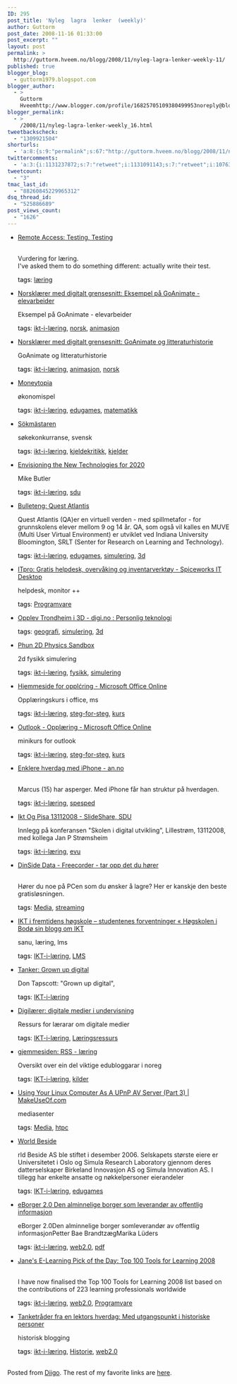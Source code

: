 ```yaml
---
ID: 295
post_title: 'Nyleg  lagra  lenker  (weekly)'
author: Guttorm
post_date: 2008-11-16 01:33:00
post_excerpt: ""
layout: post
permalink: >
  http://guttorm.hveem.no/blogg/2008/11/nyleg-lagra-lenker-weekly-11/
published: true
blogger_blog:
  - guttorm1979.blogspot.com
blogger_author:
  - >
    Guttorm
    Hveemhttp://www.blogger.com/profile/16825705109380499953noreply@blogger.com
blogger_permalink:
  - >
    /2008/11/nyleg-lagra-lenker-weekly_16.html
tweetbackscheck:
  - "1309921504"
shorturls:
  - 'a:8:{s:9:"permalink";s:67:"http://guttorm.hveem.no/blogg/2008/11/nyleg-lagra-lenker-weekly-11/";s:7:"tinyurl";s:25:"http://tinyurl.com/avspus";s:4:"isgd";s:17:"http://is.gd/gTpm";s:5:"bitly";s:18:"http://bit.ly/dhvz";s:5:"snipr";s:22:"http://snipr.com/ak81z";s:5:"snurl";s:22:"http://snurl.com/ak81z";s:7:"snipurl";s:24:"http://snipurl.com/ak81z";s:4:"trim";s:17:"http://tr.im/buq8";}'
twittercomments:
  - 'a:3:{i:1131237872;s:7:"retweet";i:1131091143;s:7:"retweet";i:1076362754;s:7:"retweet";}'
tweetcount:
  - "3"
tmac_last_id:
  - "88260845229965312"
dsq_thread_id:
  - "525886689"
post_views_count:
  - "1626"
---
```

<ul class='diigo-linkroll'><li><p class='diigo-link'><a rel='nofollow' href='http://remoteaccess.typepad.com/remote_access/2008/11/testing-testing.html'>Remote Access: Testing, Testing</a></p><p class='diigo-description'><br />Vurdering for læring.<br />I've asked them to do something different: actually write their test.<br /></p><p class='diigo-tags'><a style='color:#000 !important;text-decoration:none !important;' href='http://www.diigo.com/cloud/guttorm1979'>tags</a>: <a href='http://www.diigo.com/user/guttorm1979/læring'>læring</a></p></li><li><p class='diigo-link'><a rel='nofollow' href='http://leifh.blogspot.com/2008/11/eksempel-p-goanimate-elevarbeider.html'>Norsklærer med digitalt grensesnitt: Eksempel på GoAnimate - elevarbeider</a></p><p class='diigo-description'>Eksempel på GoAnimate - elevarbeider </p><p class='diigo-tags'><a style='color:#000 !important;text-decoration:none !important;' href='http://www.diigo.com/cloud/guttorm1979'>tags</a>: <a href='http://www.diigo.com/user/guttorm1979/ikt-i-læring'>ikt-i-læring</a>, <a href='http://www.diigo.com/user/guttorm1979/norsk'>norsk</a>, <a href='http://www.diigo.com/user/guttorm1979/animasjon'>animasjon</a></p></li><li><p class='diigo-link'><a rel='nofollow' href='http://leifh.blogspot.com/2008/11/goanimate-og-litteraturhistorie.html'>Norsklærer med digitalt grensesnitt: GoAnimate og litteraturhistorie</a></p><p class='diigo-description'>GoAnimate og litteraturhistorie </p><p class='diigo-tags'><a style='color:#000 !important;text-decoration:none !important;' href='http://www.diigo.com/cloud/guttorm1979'>tags</a>: <a href='http://www.diigo.com/user/guttorm1979/ikt-i-læring'>ikt-i-læring</a>, <a href='http://www.diigo.com/user/guttorm1979/animasjon'>animasjon</a>, <a href='http://www.diigo.com/user/guttorm1979/norsk'>norsk</a></p></li><li><p class='diigo-link'><a rel='nofollow' href='http://moneytopia.knowledgedirectweb.com/game/index.html'>Moneytopia</a></p><p class='diigo-description'>økonomispel</p><p class='diigo-tags'><a style='color:#000 !important;text-decoration:none !important;' href='http://www.diigo.com/cloud/guttorm1979'>tags</a>: <a href='http://www.diigo.com/user/guttorm1979/ikt-i-læring'>ikt-i-læring</a>, <a href='http://www.diigo.com/user/guttorm1979/edugames'>edugames</a>, <a href='http://www.diigo.com/user/guttorm1979/matematikk'>matematikk</a></p></li><li><p class='diigo-link'><a rel='nofollow' href='http://www.diu.se/sokmastare'>Sökmästaren</a></p><p class='diigo-description'>søkekonkurranse, svensk</p><p class='diigo-tags'><a style='color:#000 !important;text-decoration:none !important;' href='http://www.diigo.com/cloud/guttorm1979'>tags</a>: <a href='http://www.diigo.com/user/guttorm1979/ikt-i-læring'>ikt-i-læring</a>, <a href='http://www.diigo.com/user/guttorm1979/kjeldekritikk'>kjeldekritikk</a>, <a href='http://www.diigo.com/user/guttorm1979/kjelder'>kjelder</a></p></li><li><p class='diigo-link'><a rel='nofollow' href='http://www.schoolsnetwork.org.uk/uploads/documents/11%20Envisioning%20the%20new%20technologies%20for%202020%20by%20the%20Future%20Visions%20team%20of%20schools%20(NXPowerLite)_124761.ppt'>Envisioning the New Technologies for 2020</a></p><p class='diigo-description'>Mike Butler</p><p class='diigo-tags'><a style='color:#000 !important;text-decoration:none !important;' href='http://www.diigo.com/cloud/guttorm1979'>tags</a>: <a href='http://www.diigo.com/user/guttorm1979/ikt-i-læring'>ikt-i-læring</a>, <a href='http://www.diigo.com/user/guttorm1979/sdu'>sdu</a></p></li><li><p class='diigo-link'><a rel='nofollow' href='http://ikt-diginalet.blogspot.com/2008/11/quest-atlantis.html'>Bulleteng: Quest Atlantis</a></p><p class='diigo-description'>Quest Atlantis (QA)er en virtuell verden - med spillmetafor - for grunnskolens elever mellom 9 og 14 år. QA, som også vil kalles en MUVE (Multi User Virtual Environment) er utviklet ved Indiana University Bloomington, SRLT (Senter for Research on Learning and Technology).</p><p class='diigo-tags'><a style='color:#000 !important;text-decoration:none !important;' href='http://www.diigo.com/cloud/guttorm1979'>tags</a>: <a href='http://www.diigo.com/user/guttorm1979/ikt-i-læring'>ikt-i-læring</a>, <a href='http://www.diigo.com/user/guttorm1979/edugames'>edugames</a>, <a href='http://www.diigo.com/user/guttorm1979/simulering'>simulering</a>, <a href='http://www.diigo.com/user/guttorm1979/3d'>3d</a></p></li><li><p class='diigo-link'><a rel='nofollow' href='http://itpro.no/art/13360.html'>ITpro: Gratis helpdesk, overvåking og inventarverktøy - Spiceworks IT Desktop</a></p><p class='diigo-description'>helpdesk, monitor ++</p><p class='diigo-tags'><a style='color:#000 !important;text-decoration:none !important;' href='http://www.diigo.com/cloud/guttorm1979'>tags</a>: <a href='http://www.diigo.com/user/guttorm1979/Programvare'>Programvare</a></p></li><li><p class='diigo-link'><a rel='nofollow' href='http://www.digi.no/php/art.php?id=794098'>Opplev Trondheim i 3D - digi.no : Personlig teknologi</a></p><p class='diigo-tags'><a style='color:#000 !important;text-decoration:none !important;' href='http://www.diigo.com/cloud/guttorm1979'>tags</a>: <a href='http://www.diigo.com/user/guttorm1979/geografi'>geografi</a>, <a href='http://www.diigo.com/user/guttorm1979/simulering'>simulering</a>, <a href='http://www.diigo.com/user/guttorm1979/3d'>3d</a></p></li><li><p class='diigo-link'><a rel='nofollow' href='http://www.freedownloadaday.com/2008/11/13/phun-2d-physics-sandbox'>Phun 2D Physics Sandbox</a></p><p class='diigo-description'>2d fysikk simulering</p><p class='diigo-tags'><a style='color:#000 !important;text-decoration:none !important;' href='http://www.diigo.com/cloud/guttorm1979'>tags</a>: <a href='http://www.diigo.com/user/guttorm1979/ikt-i-læring'>ikt-i-læring</a>, <a href='http://www.diigo.com/user/guttorm1979/fysikk'>fysikk</a>, <a href='http://www.diigo.com/user/guttorm1979/simulering'>simulering</a></p></li><li><p class='diigo-link'><a rel='nofollow' href='http://office.microsoft.com/nb-no/training/FX100565001044.aspx'>Hjemmeside for opplćring - Microsoft Office Online</a></p><p class='diigo-description'>Opplæringskurs i office, ms</p><p class='diigo-tags'><a style='color:#000 !important;text-decoration:none !important;' href='http://www.diigo.com/cloud/guttorm1979'>tags</a>: <a href='http://www.diigo.com/user/guttorm1979/ikt-i-læring'>ikt-i-læring</a>, <a href='http://www.diigo.com/user/guttorm1979/steg-for-steg'>steg-for-steg</a>, <a href='http://www.diigo.com/user/guttorm1979/kurs'>kurs</a></p></li><li><p class='diigo-link'><a rel='nofollow' href='http://office.microsoft.com/nb-no/training/CR061832721044.aspx'>Outlook - Opplæring - Microsoft Office Online</a></p><p class='diigo-description'>minikurs for outlook</p><p class='diigo-tags'><a style='color:#000 !important;text-decoration:none !important;' href='http://www.diigo.com/cloud/guttorm1979'>tags</a>: <a href='http://www.diigo.com/user/guttorm1979/ikt-i-læring'>ikt-i-læring</a>, <a href='http://www.diigo.com/user/guttorm1979/steg-for-steg'>steg-for-steg</a>, <a href='http://www.diigo.com/user/guttorm1979/kurs'>kurs</a></p></li><li><p class='diigo-link'><a rel='nofollow' href='http://www.an.no/nyheter/article3915849.ece'>Enklere hverdag med iPhone - an.no</a></p><p class='diigo-description'><br />Marcus (15) har asperger. Med iPhone får han struktur på hverdagen. </p><p class='diigo-tags'><a style='color:#000 !important;text-decoration:none !important;' href='http://www.diigo.com/cloud/guttorm1979'>tags</a>: <a href='http://www.diigo.com/user/guttorm1979/ikt-i-læring'>ikt-i-læring</a>, <a href='http://www.diigo.com/user/guttorm1979/spesped'>spesped</a></p></li><li><p class='diigo-link'><a rel='nofollow' href='http://www.slideshare.net/oysteinj/ikt-og-pisa-13112008-presentation'>Ikt Og Pisa 13112008 - SlideShare, SDU</a></p><p class='diigo-description'>Innlegg på konferansen "Skolen i digital utvikling", Lillestrøm, 13112008, med kollega Jan P Strømsheim</p><p class='diigo-tags'><a style='color:#000 !important;text-decoration:none !important;' href='http://www.diigo.com/cloud/guttorm1979'>tags</a>: <a href='http://www.diigo.com/user/guttorm1979/ikt-i-læring'>ikt-i-læring</a>, <a href='http://www.diigo.com/user/guttorm1979/evu'>evu</a></p></li><li><p class='diigo-link'><a rel='nofollow' href='http://www.dinside.no/php/art.php?id=793297'>DinSide Data - Freecorder - tar opp det du hører</a></p><p class='diigo-description'><br />Hører du noe på PCen som du ønsker å lagre? Her er kanskje den beste gratisløsningen.</p><p class='diigo-tags'><a style='color:#000 !important;text-decoration:none !important;' href='http://www.diigo.com/cloud/guttorm1979'>tags</a>: <a href='http://www.diigo.com/user/guttorm1979/Media'>Media</a>, <a href='http://www.diigo.com/user/guttorm1979/streaming'>streaming</a></p></li><li><p class='diigo-link'><a rel='nofollow' href='http://iktblogg.hibo.no/2008/11/11/ikt-i-fremtidens-høgskole-–-studentenes-forventninger'>IKT i fremtidens høgskole – studentenes forventninger « Høgskolen i Bodø sin blogg om IKT</a></p><p class='diigo-description'>sanu, læring, lms</p><p class='diigo-tags'><a style='color:#000 !important;text-decoration:none !important;' href='http://www.diigo.com/cloud/guttorm1979'>tags</a>: <a href='http://www.diigo.com/user/guttorm1979/IKT-i-læring'>IKT-i-læring</a>, <a href='http://www.diigo.com/user/guttorm1979/LMS'>LMS</a></p></li><li><p class='diigo-link'><a rel='nofollow' href='http://junebre.blogspot.com/2008/11/grown-up-digital.html'>Tanker: Grown up digital</a></p><p class='diigo-description'>Don Tapscott: "Grown up digital", </p><p class='diigo-tags'><a style='color:#000 !important;text-decoration:none !important;' href='http://www.diigo.com/cloud/guttorm1979'>tags</a>: <a href='http://www.diigo.com/user/guttorm1979/IKT-i-læring'>IKT-i-læring</a></p></li><li><p class='diigo-link'><a rel='nofollow' href='http://www.mediekunnskap.no/digilaerer'>Digilærer: digitale medier i undervisning</a></p><p class='diigo-description'>Ressurs for lærarar om digitale medier</p><p class='diigo-tags'><a style='color:#000 !important;text-decoration:none !important;' href='http://www.diigo.com/cloud/guttorm1979'>tags</a>: <a href='http://www.diigo.com/user/guttorm1979/IKT-i-læring'>IKT-i-læring</a>, <a href='http://www.diigo.com/user/guttorm1979/Læringsressurs'>Læringsressurs</a></p></li><li><p class='diigo-link'><a rel='nofollow' href='http://gjemmesiden.blogspot.com/2008/11/rss-lring.html'>gjemmesiden: RSS - læring</a></p><p class='diigo-description'>Oversikt over ein del viktige edubloggarar i noreg</p><p class='diigo-tags'><a style='color:#000 !important;text-decoration:none !important;' href='http://www.diigo.com/cloud/guttorm1979'>tags</a>: <a href='http://www.diigo.com/user/guttorm1979/IKT-i-læring'>IKT-i-læring</a>, <a href='http://www.diigo.com/user/guttorm1979/kilder'>kilder</a></p></li><li><p class='diigo-link'><a rel='nofollow' href='http://www.makeuseof.com/tag/using-your-linux-computer-as-a-upnp-av-server-part-3'>Using Your Linux Computer As A UPnP AV Server (Part 3) | MakeUseOf.com</a></p><p class='diigo-description'>mediasenter </p><p class='diigo-tags'><a style='color:#000 !important;text-decoration:none !important;' href='http://www.diigo.com/cloud/guttorm1979'>tags</a>: <a href='http://www.diigo.com/user/guttorm1979/Media'>Media</a>, <a href='http://www.diigo.com/user/guttorm1979/htpc'>htpc</a></p></li><li><p class='diigo-link'><a rel='nofollow' href='http://www.worldbeside.no/om.html'>World Beside</a></p><p class='diigo-description'>rld Beside AS ble stiftet i desember 2006. Selskapets største eiere er Universitetet i Oslo og Simula Research Laboratory gjennom deres datterselskaper Birkeland Innovasjon AS og Simula Innovation AS. I tillegg har enkelte ansatte og nøkkelpersoner eierandeler</p><p class='diigo-tags'><a style='color:#000 !important;text-decoration:none !important;' href='http://www.diigo.com/cloud/guttorm1979'>tags</a>: <a href='http://www.diigo.com/user/guttorm1979/IKT-i-læring'>IKT-i-læring</a>, <a href='http://www.diigo.com/user/guttorm1979/edugames'>edugames</a></p></li><li><p class='diigo-link'><a rel='nofollow' href='http://www.regjeringen.no/upload/FAD/Vedlegg/IKT-politikk/e_borger_20.pdf'>eBorger 2.0  Den alminnelige borger som  leverandør av offentlig informasjon</a></p><p class='diigo-description'>eBorger 2.0Den alminnelige borger somleverandør av offentlig informasjonPetter Bae BrandtzægMarika Lüders</p><p class='diigo-tags'><a style='color:#000 !important;text-decoration:none !important;' href='http://www.diigo.com/cloud/guttorm1979'>tags</a>: <a href='http://www.diigo.com/user/guttorm1979/ikt-i-læring'>ikt-i-læring</a>, <a href='http://www.diigo.com/user/guttorm1979/web2.0'>web2.0</a>, <a href='http://www.diigo.com/user/guttorm1979/pdf'>pdf</a></p></li><li><p class='diigo-link'><a rel='nofollow' href='http://janeknight.typepad.com/pick/2008/11/top-100-tools-for-learning-2008.html'>Jane's E-Learning Pick of the Day: Top 100 Tools for Learning 2008</a></p><p class='diigo-description'><br />I have now finalised the Top 100 Tools for Learning 2008 list based on the contributions of 223 learning professionals worldwide</p><p class='diigo-tags'><a style='color:#000 !important;text-decoration:none !important;' href='http://www.diigo.com/cloud/guttorm1979'>tags</a>: <a href='http://www.diigo.com/user/guttorm1979/ikt-i-læring'>ikt-i-læring</a>, <a href='http://www.diigo.com/user/guttorm1979/web2.0'>web2.0</a>, <a href='http://www.diigo.com/user/guttorm1979/Programvare'>Programvare</a></p></li><li><p class='diigo-link'><a rel='nofollow' href='http://tanketraader-ingunn.blogspot.com/2008/11/med-utgangspunkt-i-historiske-personer.html'>Tanketråder fra en lektors hverdag: Med utgangspunkt i historiske personer</a></p><p class='diigo-description'>historisk blogging</p><p class='diigo-tags'><a style='color:#000 !important;text-decoration:none !important;' href='http://www.diigo.com/cloud/guttorm1979'>tags</a>: <a href='http://www.diigo.com/user/guttorm1979/ikt-i-læring'>ikt-i-læring</a>, <a href='http://www.diigo.com/user/guttorm1979/Historie'>Historie</a>, <a href='http://www.diigo.com/user/guttorm1979/web2.0'>web2.0</a></p></li></ul><br />Posted from <a href='http://www.diigo.com'>Diigo</a>. The rest of my favorite links are <a href='http://www.diigo.com/user/guttorm1979'>here</a>.